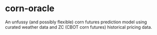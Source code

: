 # corn-oracle
An unfussy (and possibly flexible) corn futures prediction model using curated weather data and ZC (CBOT corn futures) historical pricing data.
